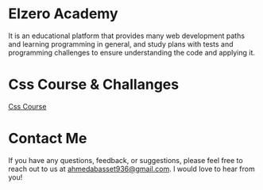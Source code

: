 # Elzero Academy
It is an educational platform that provides many web development paths and learning programming in general, and study plans with tests and programming challenges to ensure understanding the code and applying it.

# Css Course & Challanges
[Css Course]([https://fast-kart-store.vercel.app/](https://elzero.org/study/css-2021-study-plan/))


# Contact Me
If you have any questions, feedback, or suggestions, please feel free to reach out to us at ahmedabasset936@gmail.com. I would love to hear from you!
